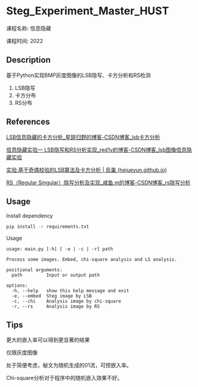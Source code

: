 # Steg_Experiment_Master_HUST
课程名称: 信息隐藏

课程时间: 2022

## Description

基于Python实现BMP灰度图像的LSB隐写、卡方分析和RS检测

1.   LSB隐写
2.   卡方分布
3.   RS分布

## References

[LSB信息隐藏的卡方分析_星辞归野的博客-CSDN博客_lsb卡方分析](https://blog.csdn.net/weixin_43916678/article/details/109825559)

[信息隐藏实验一 LSB隐写和RS分析实现_red1y的博客-CSDN博客_lsb图像信息隐藏实验](https://blog.csdn.net/weixin_39578432/article/details/123804937)

[实验:基于奇偶校验的LSB算法及卡方分析 | 烏巢 (hejueyun.github.io)](https://hejueyun.github.io/posts/42a865c0/)

[RS（Regular Singular）隐写分析及实现_咸鱼.m的博客-CSDN博客_rs隐写分析](https://blog.csdn.net/qq_37207042/article/details/106166181)



## Usage

Install dependency

```bash
pip install -r requirements.txt
```

Usage

```shell
usage: main.py [-h] [ -e | -c | -r] path

Process some images. Embed, chi-square analysis and LS analysis.

positional arguments:
  path         Input or output path

options:
  -h, --help   show this help message and exit
  -e, --embed  Steg image by LSB
  -c, --chi    Analysis image by chi-square
  -r, --rs     Analysis image by RS

```

## Tips

更大的嵌入率可以得到更显著的结果

仅限灰度图像

处于简便考虑，秘文为随机生成的01流，可控嵌入率。

Chi-square分析对于程序中的随机嵌入效果不好。
